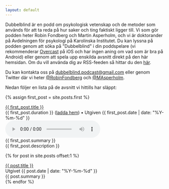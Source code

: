 ```yaml
---
layout: default
---
```


<!-- This can be used to redirect the index page to another page.
	<html>
		<head>
			<meta http-equiv="refresh" content="0; url=./avsnitt/" />
		</head>
	</html>
-->

Dubbelblind är en podd om psykologisk vetenskap och de metoder som används för att ta reda på hur saker och ting faktiskt ligger till. Vi som gör podden heter Robin Fondberg och Martin Asperholm, och vi är doktorander på Avdelningen för psykologi på Karolinska Institutet. Du kan lyssna på podden genom att söka på "Dubbelblind" i din poddspelare (vi rekommenderar [Overcast](https://overcast.fm) på iOS och har ingen aning om vad som är bra på Android) eller genom att spela upp enskilda avsnitt direkt på den här hemsidan. Om du vill använda dig av RSS-feeden så hittar du den [här](./podcast.xml).

Du kan kontakta oss på <a href="mailto:dubbelblind@gmail.com">dubbelblind.podcast@gmail.com</a> eller genom Twitter där vi heter [@RobinFondberg](https://twitter.com/RobinFondberg) och [@MAsperholm](https://twitter.com/MAsperholm).

Nedan följer en lista på de avsnitt vi hittills har släppt:

{% assign first_post = site.posts.first %}
<div class="avsnitt">
	<div class="avsnitt_titel"><a href="{{ first_post.url | prepend: site.baseurl }}">{{ first_post.title }}</a></div>
	<div class="avsnitt_info">{{ first_post.duration }} (<a href="{{ site.baseurl }}{{ first_post.file }}" download="{{ first_post.title }}">ladda hem</a>) • Utgiven <time datetime="{{ first_post.date | date_to_xmlschema }}" itemprop="datePublished">{{ first_post.date | date: "%Y-%m-%d" }}</time></div>
	<div class="avsnitt_uppspelare">
       		<audio controls>
        		<source src="{{ first_post.file }}" type="audio/mp3">
        	</audio>
    	</div>
	<div class="avsnitt_summering">{{ first_post.summary }} </div>
	<div class="avsnitt_beskrivning">{{ first_post.description }} </div>
</div>

{% for post in site.posts offset:1 %}
<div class="avsnitt">
	<a class="avsnitt_titel" href="{{ post.url | prepend: site.baseurl }}">{{ post.title }}</a>
	<div class="avsnitt_datum">Utgivet {{ post.date | date: "%Y-%m-%d" }}</div>
	<div class="avsnitt_summering">{{ post.summary }}</div>
</div>
{% endfor %}

